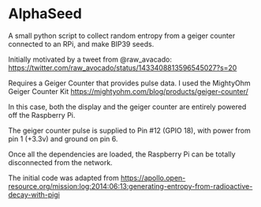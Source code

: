 # AlphaSeed
A small python script to collect random entropy from a geiger counter connected to an RPi, and make BIP39 seeds.

Initially motivated by a tweet from @raw_avacado: https://twitter.com/raw_avocado/status/1433408813596545027?s=20

Requires a Geiger Counter that provides pulse data. I used the MightyOhm Geiger Counter Kit https://mightyohm.com/blog/products/geiger-counter/

In this case, both the display and the geiger counter are entirely powered off the Raspberry Pi.

The geiger counter pulse is supplied to Pin #12 (GPIO 18), with power from pin 1 (+3.3v) and ground on pin 6.

Once all the dependencies are loaded, the Raspberry Pi can be totally disconnected from the network.

The initial code was adapted from https://apollo.open-resource.org/mission:log:2014:06:13:generating-entropy-from-radioactive-decay-with-pigi
